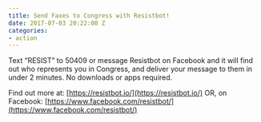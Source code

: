 ```yaml
---
title: Send Faxes to Congress with Resistbot!
date: 2017-07-03 20:22:00 Z
categories:
- action
---
```


Text “RESIST” to 50409 or message Resistbot on Facebook and it will find out who represents you in Congress, and deliver your message to them in under 2 minutes. No downloads or apps required.

Find out more at: [https://resistbot.io/](https://resistbot.io/)
OR, on Facebook: [https://www.facebook.com/resistbot/](https://www.facebook.com/resistbot/)
